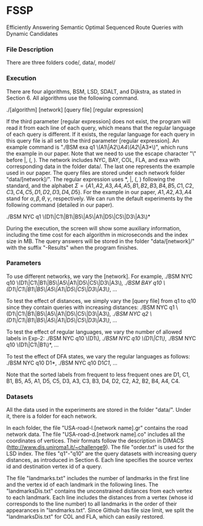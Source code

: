 # FSSP

Efficiently Answering Semantic Optimal Sequenced Route Queries with Dynamic Candidates

### File Description

There are three folders code/, data/, model/

### Execution

There are four algorithms, BSM, LSD, SDALT, and Dijkstra, as stated in Section 6. All algorithms use the following command.

./[algorithm] [network] [query file] [regular expression]

If the third parameter [regular expression] does not exist, the program will read it from each line of each query, which means that the regular language of each query is different. If it exists, the regular language for each query in this query file is all set to the third parameter [regular expression]. An example command is "./BSM exa q1 \\(A1\\|A2\\)*A4\\(A2*\\|A3*\\)", which runs the example in our paper. Note that we need to use the escape character "\\" before |, (, ). The network includes NYC, BAY, COL, FLA, and exa with corresponding data in the folder data/. The last one represents the example used in our paper. The query files are stored under each network folder "data/[network]/". The regular expression uses *, |, (, ) following the standard, and the alphabet $\Sigma=\{A1, A2, A3, A4, A5, B1, B2, B3, B4, B5, C1, C2, C3, C4, C5, D1, D2, D3, D4, D5\}$. For the example in our paper, $A1, A2, A3, A4$ stand for $\alpha,\beta,\theta,\gamma$, respectively. We can run the default experiments by the following command (detailed in our paper).

./BSM NYC q1 \\(D1\\|C1\\|B1\\|B5\\|A5\\|A1\\|D5\\|C5\\|D3\\|A3\\)*

During the execution, the screen will show some auxiliary information, including the time cost for each algorithm in microseconds and the index size in MB. The query answers will be stored in the folder "data/[network]/" with the suffix "-Results" when the program finishes.

### Parameters

To use different networks, we vary the [network]. For example, ./BSM NYC q10 \\(D1\\|C1\\|B1\\|B5\\|A5\\|A1\\|D5\\|C5\\|D3\\|A3\\)*, ./BSM BAY q10 \\(D1\\|C1\\|B1\\|B5\\|A5\\|A1\\|D5\\|C5\\|D3\\|A3\\)*, ...

To test the effect of distances, we simply vary the [query file] from q1 to q10 since they contain queries with increasing distances: ./BSM NYC q1 \\(D1\\|C1\\|B1\\|B5\\|A5\\|A1\\|D5\\|C5\\|D3\\|A3\\)*, ./BSM NYC q2 \\(D1\\|C1\\|B1\\|B5\\|A5\\|A1\\|D5\\|C5\\|D3\\|A3\\)*, ...

To test the effect of regular languages, we vary the number of allowed labels in Exp-2: ./BSM NYC q10 \\(D1\\)*, ./BSM NYC q10 \\(D1\\|C1\\)*, ./BSM NYC q10 \\(D1\\|C1\\|B1\\)*, ...

To test the effect of DFA states, we vary the regular languages as follows: ./BSM NYC q10 D1*, ./BSM NYC q10 D1*C1*, ...

Note that the sorted labels from frequent to less frequent ones are D1, C1, B1, B5, A5, A1, D5, C5, D3, A3, C3, B3, D4, D2, C2, A2, B2, B4, A4, C4.

### Datasets

All the data used in the experiments are stored in the folder "data/". Under it, there is a folder for each network. 

In each folder, the file "USA-road-l.[network name].gr" contains the road network data. The file "USA-road-d.[network name].co" includes all the coordinates of vertices. Their formats follow the description in DIMACS (http://www.dis.uniroma1.it/~challenge9). The file "order.txt" is used for the LSD index. The files "q1"-"q10" are the query datasets with increasing query distances, as introduced in Section 6. Each line specifies the source vertex id and destination vertex id of a query. 

The file "landmarks.txt" includes the number of landmarks in the first line and the vertex id of each landmark in the following lines. The "landmarksDis.txt" contains the unconstrained distances from each vertex to each landmark. Each line includes the distances from a vertex (whose id corresponds to the line number) to all landmarks in the order of their appearances in "landmarks.txt". Since Github has file size limit, we split the "landmarksDis.txt" for COL and FLA, which can easily restored.

